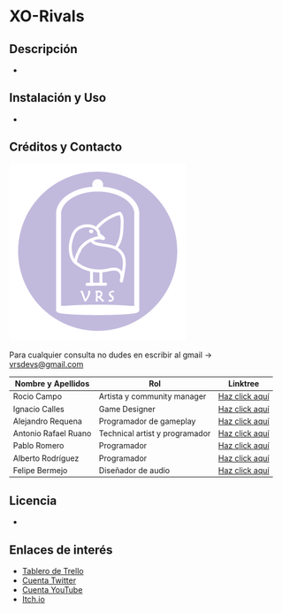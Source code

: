 # XO-Rivals

## Descripción
-

## Instalación y Uso
-

## Créditos y Contacto
![Logo Virtual Ravens Games](https://github.com/VRSDevs/XO-Rivals/blob/LogoyDocumentos/GameArt/Logo/logoVRS.png)

Para cualquier consulta no dudes en escribir al gmail -> vrsdevs@gmail.com
  
Nombre y Apellidos | Rol | Linktree
------------ | ------------- | -------------
Rocio Campo | Artista y community manager | [Haz click aquí](https://linktr.ee/rociiio_campo)
Ignacio Calles | Game Designer | [Haz click aquí](https://linktr.ee/Nachete07)
Alejandro Requena | Programador de gameplay | [Haz click aquí](https://linktr.ee/Requena21)
Antonio Rafael Ruano | Technical artist y programador | [Haz click aquí](https://linktr.ee/blinx24)
Pablo Romero | Programador  | [Haz click aquí](https://linktr.ee/Kalomano)
Alberto Rodríguez | Programador | [Haz click aquí]()
Felipe Bermejo | Diseñador de audio | [Haz click aquí](https://linktr.ee/FelipeBermejo)

   


## Licencia
-



## Enlaces de interés
- [Tablero de Trello](https://trello.com/b/ypB1k6ah/xo-rivals-juegos-para-web)
- [Cuenta Twitter](https://twitter.com/VRSDevs)
- [Cuenta YouTube](https://www.youtube.com/channel/UC74hDE58Ns8Cb2Q5ln7Kz9Q/featured)
- [Itch.io](https://vrsdevs.itch.io/)

